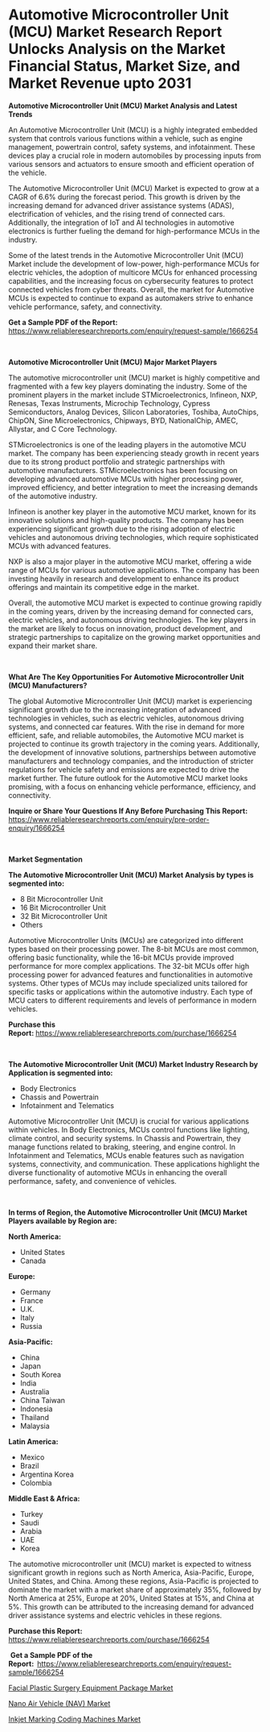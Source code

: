 <p><h1>Automotive Microcontroller Unit (MCU) Market Research Report Unlocks Analysis on the Market Financial Status, Market Size, and Market Revenue upto 2031</h1></p><p><strong>Automotive Microcontroller Unit (MCU) Market Analysis and Latest Trends</strong></p>
<p><p>An Automotive Microcontroller Unit (MCU) is a highly integrated embedded system that controls various functions within a vehicle, such as engine management, powertrain control, safety systems, and infotainment. These devices play a crucial role in modern automobiles by processing inputs from various sensors and actuators to ensure smooth and efficient operation of the vehicle.</p><p>The Automotive Microcontroller Unit (MCU) Market is expected to grow at a CAGR of 6.6% during the forecast period. This growth is driven by the increasing demand for advanced driver assistance systems (ADAS), electrification of vehicles, and the rising trend of connected cars. Additionally, the integration of IoT and AI technologies in automotive electronics is further fueling the demand for high-performance MCUs in the industry.</p><p>Some of the latest trends in the Automotive Microcontroller Unit (MCU) Market include the development of low-power, high-performance MCUs for electric vehicles, the adoption of multicore MCUs for enhanced processing capabilities, and the increasing focus on cybersecurity features to protect connected vehicles from cyber threats. Overall, the market for Automotive MCUs is expected to continue to expand as automakers strive to enhance vehicle performance, safety, and connectivity.</p></p>
<p><strong>Get a Sample PDF of the Report:&nbsp;</strong> <a href="https://www.reliableresearchreports.com/enquiry/request-sample/1666254">https://www.reliableresearchreports.com/enquiry/request-sample/1666254</a></p>
<p>&nbsp;</p>
<p><strong>Automotive Microcontroller Unit (MCU) Major Market Players</strong></p>
<p><p>The automotive microcontroller unit (MCU) market is highly competitive and fragmented with a few key players dominating the industry. Some of the prominent players in the market include STMicroelectronics, Infineon, NXP, Renesas, Texas Instruments, Microchip Technology, Cypress Semiconductors, Analog Devices, Silicon Laboratories, Toshiba, AutoChips, ChipON, Sine Microelectronics, Chipways, BYD, NationalChip, AMEC, Allystar, and C Core Technology.</p><p>STMicroelectronics is one of the leading players in the automotive MCU market. The company has been experiencing steady growth in recent years due to its strong product portfolio and strategic partnerships with automotive manufacturers. STMicroelectronics has been focusing on developing advanced automotive MCUs with higher processing power, improved efficiency, and better integration to meet the increasing demands of the automotive industry.</p><p>Infineon is another key player in the automotive MCU market, known for its innovative solutions and high-quality products. The company has been experiencing significant growth due to the rising adoption of electric vehicles and autonomous driving technologies, which require sophisticated MCUs with advanced features.</p><p>NXP is also a major player in the automotive MCU market, offering a wide range of MCUs for various automotive applications. The company has been investing heavily in research and development to enhance its product offerings and maintain its competitive edge in the market.</p><p>Overall, the automotive MCU market is expected to continue growing rapidly in the coming years, driven by the increasing demand for connected cars, electric vehicles, and autonomous driving technologies. The key players in the market are likely to focus on innovation, product development, and strategic partnerships to capitalize on the growing market opportunities and expand their market share.</p></p>
<p>&nbsp;</p>
<p><strong>What Are The Key Opportunities For Automotive Microcontroller Unit (MCU) Manufacturers?</strong></p>
<p><p>The global Automotive Microcontroller Unit (MCU) market is experiencing significant growth due to the increasing integration of advanced technologies in vehicles, such as electric vehicles, autonomous driving systems, and connected car features. With the rise in demand for more efficient, safe, and reliable automobiles, the Automotive MCU market is projected to continue its growth trajectory in the coming years. Additionally, the development of innovative solutions, partnerships between automotive manufacturers and technology companies, and the introduction of stricter regulations for vehicle safety and emissions are expected to drive the market further. The future outlook for the Automotive MCU market looks promising, with a focus on enhancing vehicle performance, efficiency, and connectivity.</p></p>
<p><strong>Inquire or Share Your Questions If Any Before Purchasing This Report:</strong> <a href="https://www.reliableresearchreports.com/enquiry/pre-order-enquiry/1666254">https://www.reliableresearchreports.com/enquiry/pre-order-enquiry/1666254</a></p>
<p>&nbsp;</p>
<p><strong>Market Segmentation</strong></p>
<p><strong>The Automotive Microcontroller Unit (MCU) Market Analysis by types is segmented into:</strong></p>
<p><ul><li>8 Bit Microcontroller Unit</li><li>16 Bit Microcontroller Unit</li><li>32 Bit Microcontroller Unit</li><li>Others</li></ul></p>
<p><p>Automotive Microcontroller Units (MCUs) are categorized into different types based on their processing power. The 8-bit MCUs are most common, offering basic functionality, while the 16-bit MCUs provide improved performance for more complex applications. The 32-bit MCUs offer high processing power for advanced features and functionalities in automotive systems. Other types of MCUs may include specialized units tailored for specific tasks or applications within the automotive industry. Each type of MCU caters to different requirements and levels of performance in modern vehicles.</p></p>
<p><strong>Purchase this Report:&nbsp;</strong><a href="https://www.reliableresearchreports.com/purchase/1666254">https://www.reliableresearchreports.com/purchase/1666254</a></p>
<p>&nbsp;</p>
<p><strong>The Automotive Microcontroller Unit (MCU) Market Industry Research by Application is segmented into:</strong></p>
<p><ul><li>Body Electronics</li><li>Chassis and Powertrain</li><li>Infotainment and Telematics</li></ul></p>
<p><p>Automotive Microcontroller Unit (MCU) is crucial for various applications within vehicles. In Body Electronics, MCUs control functions like lighting, climate control, and security systems. In Chassis and Powertrain, they manage functions related to braking, steering, and engine control. In Infotainment and Telematics, MCUs enable features such as navigation systems, connectivity, and communication. These applications highlight the diverse functionality of automotive MCUs in enhancing the overall performance, safety, and convenience of vehicles.</p></p>
<p>&nbsp;</p>
<p><strong>In terms of Region, the Automotive Microcontroller Unit (MCU) Market Players available by Region are:</strong></p>
<p>
    <p> <strong> North America: </strong>
        <ul>
            <li>United States</li>
            <li>Canada</li>
        </ul>
        </p> 
    <p> <strong> Europe: </strong>
        <ul>
            <li>Germany</li>
            <li>France</li>
            <li>U.K.</li>
            <li>Italy</li>
            <li>Russia</li>
        </ul>
        </p> 
    <p> <strong> Asia-Pacific: </strong>
        <ul>
            <li>China</li>
            <li>Japan</li>
            <li>South Korea</li>
            <li>India</li>
            <li>Australia</li>
            <li>China Taiwan</li>
            <li>Indonesia</li>
            <li>Thailand</li>
            <li>Malaysia</li>
        </ul>
        </p> 
    <p> <strong> Latin America: </strong>
        <ul>
            <li>Mexico</li>
            <li>Brazil</li>
            <li>Argentina Korea</li>
            <li>Colombia</li>
        </ul>
        </p> 
    <p> <strong> Middle East & Africa: </strong>
        <ul>
            <li>Turkey</li>
            <li>Saudi</li>
            <li>Arabia</li>
            <li>UAE</li>
            <li>Korea</li>
        </ul>
    </p>
    </p>
<p><p>The automotive microcontroller unit (MCU) market is expected to witness significant growth in regions such as North America, Asia-Pacific, Europe, United States, and China. Among these regions, Asia-Pacific is projected to dominate the market with a market share of approximately 35%, followed by North America at 25%, Europe at 20%, United States at 15%, and China at 5%. This growth can be attributed to the increasing demand for advanced driver assistance systems and electric vehicles in these regions.</p></p>
<p><strong>Purchase this Report: </strong><a href="https://www.reliableresearchreports.com/purchase/1666254">https://www.reliableresearchreports.com/purchase/1666254</a></p>
<p>&nbsp;<strong>Get a Sample PDF of the Report:&nbsp;&nbsp;</strong><a href="https://www.reliableresearchreports.com/enquiry/request-sample/1666254">https://www.reliableresearchreports.com/enquiry/request-sample/1666254</a></p>
<p><strong></strong></p>
<p><p><a href="https://www.linkedin.com/pulse/facial-plastic-surgery-equipment-package-market-centers-aspects-kb6je?trackingId=YFnelhAFfRZFEuUbKGYeKw%3D%3D">Facial Plastic Surgery Equipment Package Market</a></p><p><a href="https://www.linkedin.com/pulse/nano-air-vehicle-nav-market-size-growth-forecast-from-2024--cy63f?trackingId=65gTBe1A%2FmOCbNJ1NWgZjQ%3D%3D">Nano Air Vehicle (NAV) Market</a></p><p><a href="https://www.linkedin.com/pulse/inkjet-marking-coding-machines-market-dynamics-2024-2031-also-cb3dc?trackingId=L02bMpUzZrf1LdFWrI3%2FZA%3D%3D">Inkjet Marking Coding Machines Market</a></p></p>